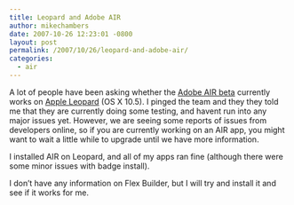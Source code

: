 ```yaml
---
title: Leopard and Adobe AIR
author: mikechambers
date: 2007-10-26 12:23:01 -0800
layout: post
permalink: /2007/10/26/leopard-and-adobe-air/
categories:
  - air
---
```



A lot of people have been asking whether the [Adobe AIR beta][1] currently works on [Apple Leopard][2] (OS X 10.5). I pinged the team and they they told me that they are currently doing some testing, and havent run into any major issues yet. However, we are seeing some reports of issues from developers online, so if you are currently working on an AIR app, you might want to wait a little while to upgrade until we have more information.

I installed AIR on Leopard, and all of my apps ran fine (although there were some minor issues with badge install).

I don&#8217;t have any information on Flex Builder, but I will try and install it and see if it works for me.

 [1]: http://www.adobe.com/go/air
 [2]: http://www.apple.com/macosx/